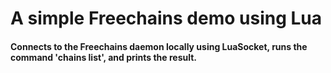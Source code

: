 # A simple Freechains demo using Lua

#### Connects to the Freechains daemon locally using LuaSocket, runs the command 'chains list', and prints the result.
